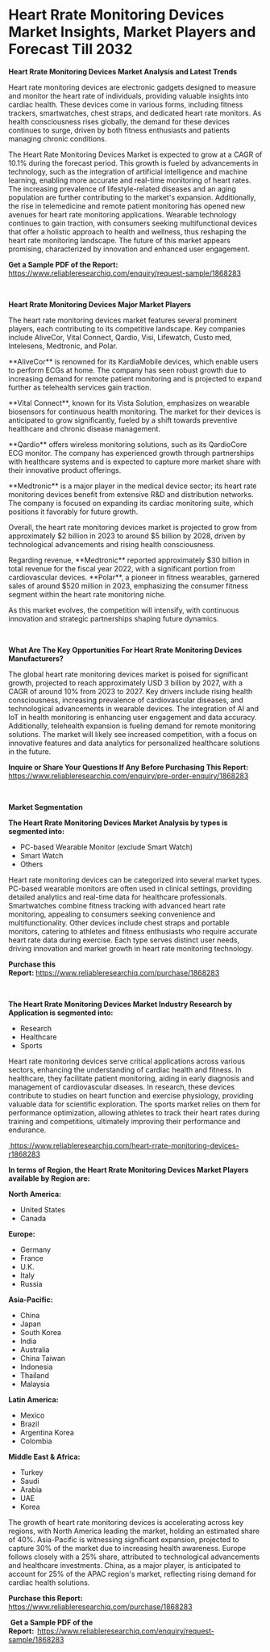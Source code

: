 <p><h1>Heart Rrate Monitoring Devices Market Insights, Market Players and Forecast Till 2032</h1></p><p><strong>Heart Rrate Monitoring Devices Market Analysis and Latest Trends</strong></p>
<p><p>Heart rate monitoring devices are electronic gadgets designed to measure and monitor the heart rate of individuals, providing valuable insights into cardiac health. These devices come in various forms, including fitness trackers, smartwatches, chest straps, and dedicated heart rate monitors. As health consciousness rises globally, the demand for these devices continues to surge, driven by both fitness enthusiasts and patients managing chronic conditions.</p><p>The Heart Rate Monitoring Devices Market is expected to grow at a CAGR of 10.1% during the forecast period. This growth is fueled by advancements in technology, such as the integration of artificial intelligence and machine learning, enabling more accurate and real-time monitoring of heart rates. The increasing prevalence of lifestyle-related diseases and an aging population are further contributing to the market's expansion. Additionally, the rise in telemedicine and remote patient monitoring has opened new avenues for heart rate monitoring applications. Wearable technology continues to gain traction, with consumers seeking multifunctional devices that offer a holistic approach to health and wellness, thus reshaping the heart rate monitoring landscape. The future of this market appears promising, characterized by innovation and enhanced user engagement.</p></p>
<p><strong>Get a Sample PDF of the Report:&nbsp;</strong> <a href="https://www.reliableresearchiq.com/enquiry/request-sample/1868283?utm_campaign=1087&utm_medium=2&utm_source=Github&utm_content=ia&utm_term=14042025&utm_id=heart-rrate-monitoring-devices">https://www.reliableresearchiq.com/enquiry/request-sample/1868283</a></p>
<p>&nbsp;</p>
<p><strong>Heart Rrate Monitoring Devices Major Market Players</strong></p>
<p><p>The heart rate monitoring devices market features several prominent players, each contributing to its competitive landscape. Key companies include AliveCor, Vital Connect, Qardio, Visi, Lifewatch, Custo med, Intelesens, Medtronic, and Polar.</p><p>**AliveCor** is renowned for its KardiaMobile devices, which enable users to perform ECGs at home. The company has seen robust growth due to increasing demand for remote patient monitoring and is projected to expand further as telehealth services gain traction. </p><p>**Vital Connect**, known for its Vista Solution, emphasizes on wearable biosensors for continuous health monitoring. The market for their devices is anticipated to grow significantly, fueled by a shift towards preventive healthcare and chronic disease management.</p><p>**Qardio** offers wireless monitoring solutions, such as its QardioCore ECG monitor. The company has experienced growth through partnerships with healthcare systems and is expected to capture more market share with their innovative product offerings.</p><p>**Medtronic** is a major player in the medical device sector; its heart rate monitoring devices benefit from extensive R&D and distribution networks. The company is focused on expanding its cardiac monitoring suite, which positions it favorably for future growth.</p><p>Overall, the heart rate monitoring devices market is projected to grow from approximately $2 billion in 2023 to around $5 billion by 2028, driven by technological advancements and rising health consciousness.</p><p>Regarding revenue, **Medtronic** reported approximately $30 billion in total revenue for the fiscal year 2022, with a significant portion from cardiovascular devices. **Polar**, a pioneer in fitness wearables, garnered sales of around $520 million in 2023, emphasizing the consumer fitness segment within the heart rate monitoring niche. </p><p>As this market evolves, the competition will intensify, with continuous innovation and strategic partnerships shaping future dynamics.</p></p>
<p>&nbsp;</p>
<p><strong>What Are The Key Opportunities For Heart Rrate Monitoring Devices Manufacturers?</strong></p>
<p><p>The global heart rate monitoring devices market is poised for significant growth, projected to reach approximately USD 3 billion by 2027, with a CAGR of around 10% from 2023 to 2027. Key drivers include rising health consciousness, increasing prevalence of cardiovascular diseases, and technological advancements in wearable devices. The integration of AI and IoT in health monitoring is enhancing user engagement and data accuracy. Additionally, telehealth expansion is fueling demand for remote monitoring solutions. The market will likely see increased competition, with a focus on innovative features and data analytics for personalized healthcare solutions in the future.</p></p>
<p><strong>Inquire or Share Your Questions If Any Before Purchasing This Report:</strong> <a href="https://www.reliableresearchiq.com/enquiry/pre-order-enquiry/1868283?utm_campaign=1087&utm_medium=2&utm_source=Github&utm_content=ia&utm_term=14042025&utm_id=heart-rrate-monitoring-devices">https://www.reliableresearchiq.com/enquiry/pre-order-enquiry/1868283</a></p>
<p>&nbsp;</p>
<p><strong>Market Segmentation</strong></p>
<p><strong>The Heart Rrate Monitoring Devices Market Analysis by types is segmented into:</strong></p>
<p><ul><li>PC-based Wearable Monitor (exclude Smart Watch)</li><li>Smart Watch</li><li>Others</li></ul></p>
<p><p>Heart rate monitoring devices can be categorized into several market types. PC-based wearable monitors are often used in clinical settings, providing detailed analytics and real-time data for healthcare professionals. Smartwatches combine fitness tracking with advanced heart rate monitoring, appealing to consumers seeking convenience and multifunctionality. Other devices include chest straps and portable monitors, catering to athletes and fitness enthusiasts who require accurate heart rate data during exercise. Each type serves distinct user needs, driving innovation and market growth in heart rate monitoring technology.</p></p>
<p><strong>Purchase this Report:&nbsp;</strong><a href="https://www.reliableresearchiq.com/purchase/1868283?utm_campaign=1087&utm_medium=2&utm_source=Github&utm_content=ia&utm_term=14042025&utm_id=heart-rrate-monitoring-devices">https://www.reliableresearchiq.com/purchase/1868283</a></p>
<p>&nbsp;</p>
<p><strong>The Heart Rrate Monitoring Devices Market Industry Research by Application is segmented into:</strong></p>
<p><ul><li>Research</li><li>Healthcare</li><li>Sports</li></ul></p>
<p><p>Heart rate monitoring devices serve critical applications across various sectors, enhancing the understanding of cardiac health and fitness. In healthcare, they facilitate patient monitoring, aiding in early diagnosis and management of cardiovascular diseases. In research, these devices contribute to studies on heart function and exercise physiology, providing valuable data for scientific exploration. The sports market relies on them for performance optimization, allowing athletes to track their heart rates during training and competitions, ultimately improving their performance and endurance.</p></p>
<p><a href="https://www.reliableresearchiq.com/heart-rrate-monitoring-devices-r1868283?utm_campaign=1087&utm_medium=2&utm_source=Github&utm_content=ia&utm_term=14042025&utm_id=heart-rrate-monitoring-devices">&nbsp;https://www.reliableresearchiq.com/heart-rrate-monitoring-devices-r1868283</a></p>
<p><strong>In terms of Region, the Heart Rrate Monitoring Devices Market Players available by Region are:</strong></p>
<p>
    <p> <strong> North America: </strong>
        <ul>
            <li>United States</li>
            <li>Canada</li>
        </ul>
        </p> 
    <p> <strong> Europe: </strong>
        <ul>
            <li>Germany</li>
            <li>France</li>
            <li>U.K.</li>
            <li>Italy</li>
            <li>Russia</li>
        </ul>
        </p> 
    <p> <strong> Asia-Pacific: </strong>
        <ul>
            <li>China</li>
            <li>Japan</li>
            <li>South Korea</li>
            <li>India</li>
            <li>Australia</li>
            <li>China Taiwan</li>
            <li>Indonesia</li>
            <li>Thailand</li>
            <li>Malaysia</li>
        </ul>
        </p> 
    <p> <strong> Latin America: </strong>
        <ul>
            <li>Mexico</li>
            <li>Brazil</li>
            <li>Argentina Korea</li>
            <li>Colombia</li>
        </ul>
        </p> 
    <p> <strong> Middle East & Africa: </strong>
        <ul>
            <li>Turkey</li>
            <li>Saudi</li>
            <li>Arabia</li>
            <li>UAE</li>
            <li>Korea</li>
        </ul>
    </p>
    </p>
<p><p>The growth of heart rate monitoring devices is accelerating across key regions, with North America leading the market, holding an estimated share of 40%. Asia-Pacific is witnessing significant expansion, projected to capture 30% of the market due to increasing health awareness. Europe follows closely with a 25% share, attributed to technological advancements and healthcare investments. China, as a major player, is anticipated to account for 25% of the APAC region's market, reflecting rising demand for cardiac health solutions.</p></p>
<p><strong>Purchase this Report: </strong><a href="https://www.reliableresearchiq.com/purchase/1868283?utm_campaign=1087&utm_medium=2&utm_source=Github&utm_content=ia&utm_term=14042025&utm_id=heart-rrate-monitoring-devices">https://www.reliableresearchiq.com/purchase/1868283</a></p>
<p>&nbsp;<strong>Get a Sample PDF of the Report:&nbsp;&nbsp;</strong><a href="https://www.reliableresearchiq.com/enquiry/request-sample/1868283?utm_campaign=1087&utm_medium=2&utm_source=Github&utm_content=ia&utm_term=14042025&utm_id=heart-rrate-monitoring-devices">https://www.reliableresearchiq.com/enquiry/request-sample/1868283</a></p>
<p><strong></strong></p>
<p><p></p><p></p><p></p></p>